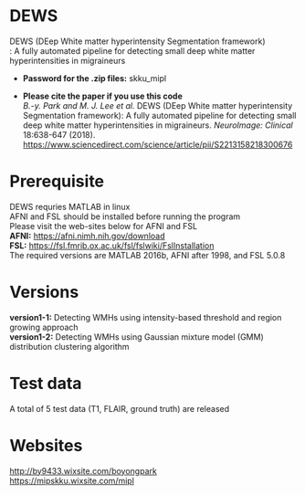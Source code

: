 # DEWS
DEWS (DEep White matter hyperintensity Segmentation framework) \
: A fully automated pipeline for detecting small deep white matter hyperintensities in migraineurs 
* **Password for the .zip files:** skku_mipl

* **Please cite the paper if you use this code** \
*B.-y. Park and M. J. Lee et al.* DEWS (DEep White matter hyperintensity Segmentation framework): A fully automated pipeline for detecting small deep white matter hyperintensities in migraineurs. *NeuroImage: Clinical* 18:638-647 (2018). \
https://www.sciencedirect.com/science/article/pii/S2213158218300676

# Prerequisite
DEWS requries MATLAB in linux \
AFNI and FSL should be installed before running the program \
Please visit the web-sites below for AFNI and FSL \
**AFNI:** https://afni.nimh.nih.gov/download \
**FSL:** https://fsl.fmrib.ox.ac.uk/fsl/fslwiki/FslInstallation \
The required versions are MATLAB 2016b, AFNI after 1998, and FSL 5.0.8

# Versions
**version1-1:** Detecting WMHs using intensity-based threshold and region growing approach \
**version1-2:** Detecting WMHs using Gaussian mixture model (GMM) distribution clustering algorithm

# Test data
A total of 5 test data (T1, FLAIR, ground truth) are released

# Websites
http://by9433.wixsite.com/boyongpark \
https://mipskku.wixsite.com/mipl
